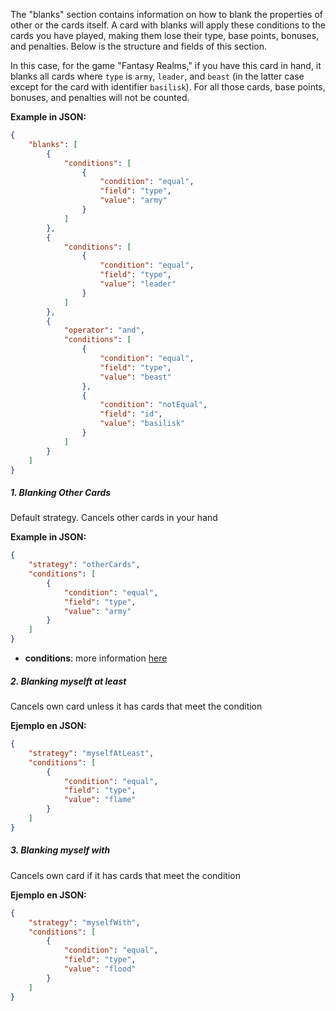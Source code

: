 The "blanks" section contains information on how to blank the properties of other or the cards itself. A card with blanks will apply these conditions to the cards you have played, making them lose their type, base points, bonuses, and penalties. Below is the structure and fields of this section.

In this case, for the game "Fantasy Realms," if you have this card in hand, it blanks all cards where `type` is `army`, `leader`, and `beast` (in the latter case except for the card with identifier `basilisk`). For all those cards, base points, bonuses, and penalties will not be counted.

**Example in JSON:**
```json
{
    "blanks": [
        {
            "conditions": [
                {
                    "condition": "equal",
                    "field": "type",
                    "value": "army"
                }
            ]
        },
        {
            "conditions": [
                {
                    "condition": "equal",
                    "field": "type",
                    "value": "leader"
                }
            ]
        },
        {
            "operator": "and",
            "conditions": [
                {
                    "condition": "equal",
                    "field": "type",
                    "value": "beast"
                },
                {
                    "condition": "notEqual",
                    "field": "id",
                    "value": "basilisk"
                }
            ]
        }
    ]
}
```

##### 1. Blanking Other Cards

Default strategy. Cancels other cards in your hand

**Example in JSON:**
```json
{
    "strategy": "otherCards",
    "conditions": [
        {
            "condition": "equal",
            "field": "type",
            "value": "army"
        }
    ]
}
```

- **conditions**: more information [here](en/Conditions.md)

##### 2. Blanking myselft at least

Cancels own card unless it has cards that meet the condition

**Ejemplo en JSON:**
```json
{
    "strategy": "myselfAtLeast",
    "conditions": [
        {
            "condition": "equal",
            "field": "type",
            "value": "flame"
        }
    ]
}
```

##### 3. Blanking myself with

Cancels own card if it has cards that meet the condition

**Ejemplo en JSON:**
```json
{
    "strategy": "myselfWith",
    "conditions": [
        {
            "condition": "equal",
            "field": "type",
            "value": "flood"
        }
    ]
}
```

